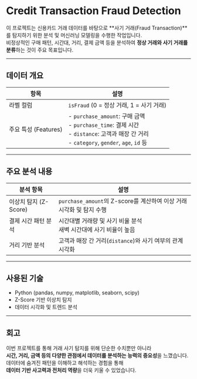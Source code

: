 # Credit Transaction Fraud Detection

이 프로젝트는 신용카드 거래 데이터를 바탕으로 **사기 거래(Fraud Transaction)**를 탐지하기 위한 분석 및 머신러닝 모델링을 수행한 작업입니다.  
비정상적인 구매 패턴, 시간대, 거리, 결제 금액 등을 분석하여 **정상 거래와 사기 거래를 분류**하는 것이 주요 목표입니다.

---

## 데이터 개요

| 항목              | 설명                                                         |
|-------------------|--------------------------------------------------------------|
| 라벨 컬럼         | `isFraud` (0 = 정상 거래, 1 = 사기 거래)                     |
| 주요 특성 (Features) | - `purchase_amount`: 구매 금액<br>- `purchase_time`: 결제 시간<br>- `distance`: 고객과 매장 간 거리<br>- `category`, `gender`, `age`, `id` 등 |

---

## 주요 분석 내용

| 분석 항목             | 설명                                                                 |
|------------------------|----------------------------------------------------------------------|
| 이상치 탐지 (Z-Score)  | `purchase_amount`의 Z-score를 계산하여 이상 거래 시각화 및 탐지 수행 |
| 결제 시간 패턴 분석    | 시간대별 거래량 및 사기 비율 분석<br>새벽 시간대에 사기 비율이 높음   |
| 거리 기반 분석         | 고객과 매장 간 거리(`distance`)와 사기 여부의 관계 시각화            |

---

## 사용된 기술

- Python (pandas, numpy, matplotlib, seaborn, scipy)
- Z-Score 기반 이상치 탐지
- 데이터 시각화 및 트렌드 분석

---

## 회고

이번 프로젝트를 통해 거래 사기 탐지를 위해 단순한 수치뿐만 아니라  
**시간, 거리, 금액 등의 다양한 관점에서 데이터를 분석하는 능력의 중요성**을 느꼈습니다.  
데이터에 숨겨진 패턴을 이해하고 해석하는 경험을 통해  
**데이터 기반 사고력과 전처리 역량**을 더욱 키울 수 있었습니다.
